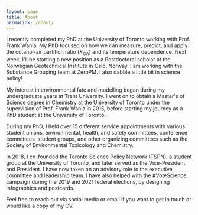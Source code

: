 ```yaml
---
layout: page
title: About
permalink: /about/
---
```


I recently completed my PhD at the University of Toronto working with Prof. Frank Wania. My PhD focused on how we can measure, predict, and apply the octanol-air partition ratio (*K*<sub>OA</sub>) and its temperature dependence.  Next week, I'll be starting a new position as a Postdoctoral scholar at the Norwegian Geotechnical Institute in Oslo, Norway. I am working with the Substance Grouping team at ZeroPM. I also dabble a little bit in science policy! 

My interest in environmental fate and modelling began during my undergraduate years at Trent University. I went on to obtain a  Master's of Science degree in Chemistry at the University of Toronto under the supervision of Prof. Frank Wania in 2015, before starting my journey as a PhD student at the University of Toronto.

During my PhD, I held over 15 different service appointments with various student unions, environmental, health, and safety committees, conference committees, student groups, and other organizing committees such as the Society of Environmental Toxicology and Chemistry.

In 2018, I co-founded the [Toronto Science Policy Network](https://tspn.ca) (TSPN), a student group at the University of Toronto, and later served as the Vice-President and President. I have now taken on an advisory role to the executive committee and leadership team. I have also helped with the #VoteScience campaign during the 2019 and 2021 federal elections, by designing infographics and postcards. 

Feel free to reach out via social media or email if you want to get in touch or would like a copy of my CV.